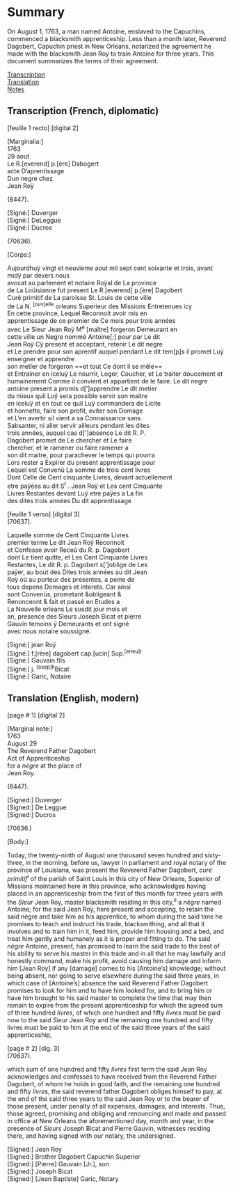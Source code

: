 # Summary  
On August 1, 1763, a man named Antoine, enslaved to the Capuchins, commenced a blacksmith apprenticeship. Less than a month later, Reverend Dagobert, Capuchin priest in New Orleans, notarized the agreement he made with the blacksmith Jean Roy to train Antoine for three years. This document summarizes the terms of their agreement.  
  
[Transcription](#transcription-(French,-diplomatic))  
[Translation](#translation-(English,-modern))   
[Notes](#notes)  
  
## Transcription (French, diplomatic)  
  
  [feuille 1 recto] [digital 2]  
  
[Marginalia:]   
1763  
29 aout  
Le R.[everend] p.[ère] Dabogert  
acte D’aprentissage  
Dun negre chez  
Jean Roÿ  
  
(8447).   
  
[Signé:] Duverger  
[Signé:] DeLeggue  
[Signé:] Ducros  
  
(70636).  
  
[Corps:]  
  
Aujourdhuÿ vingt et neuvieme aout mil sept cent soixante et trois, avant midÿ par devers nous  
avocat au parlement et notaire Roÿal de La province   
de La Loüisianne fut present Le R.[everend] p.[ère] Dagobert   
Curé primitif de La paroisse St. Louis de cette ville  
de La N. <sup>[ouv]elle</sup> orleans Superieur des Missions Entretenues icy  
En cette province, Lequel Reconnoit avoir mis en  
apprentissage de ce premier de Ce mois pour trois années   
avec Le Sieur Jean Roÿ M<sup>e</sup> [maître] forgeron Demeurant en   
cette ville un Negre nommé Antoine[;] pour par Le dit    
Jean Roÿ Cÿ present et acceptant, retenir Le dit negre   
et Le prendre pour son aprentif auquel pendant Le dit tem[p]s il promet Luÿ enseigner et apprendre  
son metîer de forgeron ==et tout Ce dont il se mêle==  
et Entrainer en iceluÿ Le nourrir, Loger, Coucher, et Le traiter doucement et humainement Comme il convient et appartient de le faire. Le dit negre   
antoine present a promis d[’]apprendre Le dit metier   
du mieux quil Luý sera possible servir son maitre   
en iceluÿ et en tout ce quil Luÿ commandera de Licite   
et honnette, faire son profit, eviter son Domage  
et L’en avertir sil vient a sa Connaissance sans   
Sabsanter, ni aller servir ailleurs pendant les dites   
trois années, auquel cas d[']absence Le dit R. P.   
Dagobert promet de Le chercher et Le faire   
chercher, et le ramener ou faire ramener a   
son dit maitre, pour parachever le temps qui pourra   
Lors rester a Expirer du present apprentissage pour  
Lequel est Convenü La somme de trois cent livres  
Dont Celle de Cent cinquante Livres, devant actuellement  
etre paÿées au dit S<sup>r</sup> . Jean Roÿ et Les cent Cinquante  
Livres Restantes devant Luÿ etre paÿes a La fin  
des dites trois années Du dit apprentissage  
  
  
[feuille 1 verso] [digital 3]  
(70637).  
  
Laquelle somme de Cent Cinquante Livres  
premier terme Le dit Jean Roÿ Reconnoit  
et Confesse avoir Receû du R. p. Dagobert  
dont Le tient quitte, et Les Cent Cinquante Livres  
Restantes, Le dit R. p. Dagobert s[‘]oblige de Les  
paÿer, au bout des Dites trois années au dit Jean  
Roÿ oü au porteur des presentes, a peine de  
tous depens Domages et interets. Car ainsi  
sont Convenüs, prometant &obligeant &  
Renonceont & fait et passé en Etudes a   
La Nouvelle orleans Le susdit jour mois et  
an, presence des Sieurs Joseph Bicat et pierre  
Gauvin temoins ÿ Demeurants et ont signé  
avec nous notaire soussigné.   
  
[Signé:] jean Roÿ   
[Signé:] f.[rère] dagobert cap.[ucin] Sup.<sup>[erieu]r</sup>  
[Signé:] Gauvain fils   
[Signé:] j. <sup>[osep]h</sup>Bicat   
[Signé:] Garic, Notaire  
    
## Translation (English, modern)  
  
[page # 1] [digital 2]  
  
[Marginal note:]  
1763  
August 29  
The Reverend Father Dagobert  
Act of Apprenticeship  
for a *nègre* at the place of  
Jean Roy.  
  
(8447).  
  
[Signed:] Duverger  
[Signed:] De Leggue  
[Signed:] Ducros  
  
(70636.)  
  
[Body:]  
  
Today, the twenty-ninth of August one thousand seven hundred and sixty-three, in the morning, before us, lawyer in parliament and royal notary of the province of Louisiana, was present the Reverend Father Dagobert, *curé* *primitif*<sup>i</sup> of the parish of Saint Louis in this city of New Orleans, Superior of Missions maintained here in this province, who acknowledges having placed in an apprenticeship from the first of this month for three years with the *Sieur* Jean Roy, master blacksmith residing in this city,<sup>ii</sup> a *nègre* named Antoine; for the said Jean Roÿ, here present and accepting, to retain the said nègre and take him as his apprentice, to whom during the said time he promises to teach and instruct his trade, blacksmithing, and all that it involves and to train him in it, feed him, provide him housing and a bed, and treat him gently and humanely as it is proper and fitting to do. The said *nègre* Antoine, present, has promised to learn the said trade to the best of his ability to serve his master in this trade and in all that he may lawfully and honestly command, make his profit, avoid causing him damage and inform him [Jean Roy] if any [damage] comes to his [Antoine’s] knowledge; without being absent, nor going to serve elsewhere during the said three years, in which case of [Antoine’s] absence the said Reverend Father Dagobert promises to look for him and to have him looked for, and to bring him or have him brought to his said master to complete the time that may then remain to expire from the present apprenticeship for which the agreed sum of three hundred *livres*, of which one hundred and fifty *livres* must be paid now to the said *Sieur* Jean Roy and the remaining one hundred and fifty livres must be paid to him at the end of the said three years of the said apprenticeship,  
  
[page # 2] [dig. 3]  
(70637).  
  
which sum of one hundred and fifty *livres* first term the said Jean Roy acknowledges and confesses to have received from the Reverend Father Dagobert, of whom he holds in good faith, and the remaining one hundred and fifty *livres*, the said reverend father Dagobert obliges himself to pay, at the end of the said three years to the said Jean Roy or to the bearer of those present, under penalty of all expenses, damages, and interests. Thus, those agreed, promising and obliging and renouncing and made and passed in office at New Orleans the aforementioned day, month and year, in the presence of *Sieurs* Joseph Bicat and Pierre Gauvin, witnesses residing there, and having signed with our notary, the undersigned.  
   
[Signed:] Jean Roy  
[Signed:] Brother Dagobert Capuchin Superior  
[Signed:] [Pierre] Gauvain [Jr.], son   
[Signed:] Joseph Bicat   
[Signed:] [Jean Baptiste] Garic, Notary  
